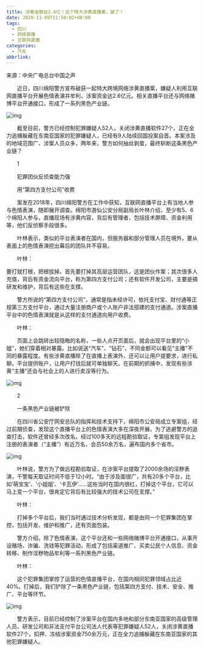```yaml
---
title: 涉案金额达2.6亿！这个特大涉黄直播案，破了！
date: 2020-11-09T11:50:02+08:00
tags:
  - 四川
  - 网络直播
  - 互联网直播
categories:
  - 汽车
abbrlink:
---
```


来源：中央广电总台中国之声

　　近日，四川绵阳警方宣布破获一起特大跨境网络涉黄直播案，嫌疑人利用互联网直播平台开展色情表演并牟利，涉案资金达2.6亿元。相关直播平台还与网络赌博平台开通接口，形成了一系列黑色产业链。

![img](https://cdn.jsdelivr.net/gh/yakeing/Documentation@main/Hexo/images/ea20-kcaeqzx1948628.png)

　　截至目前，警方已经控制犯罪嫌疑人52人，关闭涉黄直播软件27个，正在全力追捕躲藏在东南亚国家的犯罪嫌疑人，已经有9人陆续回国投案自首。本案涉及的地域范围广、涉案人员众多，两年来，警方如何抽丝剥茧，最终斩断这条黑色产业链？

　　1

　　犯罪团伙反侦查能力强

　　用“第四方支付公司”收费

　　案发在2018年，四川绵阳警方在工作中获知，互联网直播平台上有当地人参与色情表演，随即展开调查。绵阳市游仙公安分局副局长叶林介绍，至少有5、6个绵阳人参与，直播现场有涉黄内容，背后有管理者，包括技术屏障、资金利用等，他们反侦察手段很多。

　　叶林表示，类似的平台表演者在国内，但服务器和部分管理人员在境外，要从表面上的色情表演挖出幕后的团队并不容易。

　　叶林：

要打就打根，把根拔掉。首先要打掉其高层运营团队，这是团伙作案；其次很多人充值，背后有资金流向平台，称为第四方支付公司；还有软件开发公司，主要是搞研发和维护，背后有这些在支撑。

　　警方所说的“第四方支付公司”，通常是指未经许可，依托支付宝、财付通等正规第三方支付平台，通过大量注册商户或个人账户非法搭建的支付通道。涉案直播平台中的色情表演就是从这样的支付通道向用户收费。

　　叶林：

　　页面上会跳转出较隐晦的名称，一些人点开页面后，就会出现平台里的“小姐”，她们穿着相对暴露。比如说送“汽车”、“钻石”，不同金额可以看见“主播”不同的暴露程度。有些涉黄直播除了在直播上表演外，还可以让用户提要求，进行私聊。平台提供账户，让用户打钱后就可单独聊天。在前期的抓捕中，发现有些涉黄“主播”还会与社会上的人进行卖淫等行为。

![img](https://cdn.jsdelivr.net/gh/yakeing/Documentation@main/Hexo/images/3c2d-kcaeqzx1948666.png)

　　2

　　一条黑色产业链被铲除

　　在四川省公安厅网安总队的指挥和技术支持下，绵阳市公安局成立专案组，经过前期侦查，发现这个直播平台上的色情表演大多在深夜开展，为了逃避警方的追查打击，软件还曾经多次改名。经过100多天的远程勘验取证，专案组发现平台上注册的表演者（“主播”）有近万名，会员50余万名，遍布国内多个省市。

![img](https://cdn.jsdelivr.net/gh/yakeing/Documentation@main/Hexo/images/6690-kcaeqzx1948699.png)

　　叶林说，警方为了做远程勘验取证，在涉案平台提取了2000余场的淫秽表演，干警每天取证时间不低于12小时。“由于涉及面很广，共有20多个平台，比如‘萌宝宝’、‘小姐姐’、‘卡瓦伊’……这些当时在国内很红，打掉这个平台，它可以马上变一个平台，很肯定它背后有比较强大的技术公司在支撑。”

　　叶林：

　　打掉多个平台后，我们当时通过技术分析发现，都是由同一个犯罪集团在掌控，包括开发、维护和推广，还有页面包装。

　　警方介绍，除了色情表演，这个平台还和一些网络赌博平台开通接口，从事开设赌场、诈骗、洗钱等犯罪活动，形成了包括渠道推广、买卖公民个人信息、资金转移、制作淫秽物品牟利等一系列黑色产业链。

　　叶林：

　　这个犯罪集团掌控了运营的色情直播平台，在国内相同犯罪领域占比近40%。打掉后，我们铲除了一条黑色产业链，包括第四方支付、技术、安全、推广、平台等环节。

![img](https://cdn.jsdelivr.net/gh/yakeing/Documentation@main/Hexo/images/966e-kcaeqzx1948729.png)

　　警方表示，目前已经控制了涉案平台在国内多地和部分东南亚国家的高级管理人员、研发公司和非法支付平台公司法人代表等犯罪嫌疑人52人，关闭涉黄直播软件27个，扣押、冻结涉案资金750余万元，正在全力追捕躲藏在东南亚国家的其他犯罪嫌疑人。